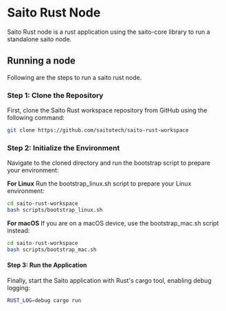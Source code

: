 # Saito Rust Node

Saito Rust node is a rust application using the saito-core library to run a standalone saito node.

## Running a node

Following are the steps to run a saito rust node.

### Step 1: Clone the Repository

First, clone the Saito Rust workspace repository from GitHub using the following command:

```bash
git clone https://github.com/saitotech/saito-rust-workspace 
````

### Step 2: Initialize the Environment

Navigate to the cloned directory and run the bootstrap script to prepare your environment:

**For Linux**
Run the bootstrap_linux.sh script to prepare your Linux environment:

````bash
cd saito-rust-workspace
bash scripts/bootstrap_linux.sh
````

**For macOS**
If you are on a macOS device, use the bootstrap_mac.sh script instead:

````bash
cd saito-rust-workspace
bash scripts/bootstrap_mac.sh
````

#### Step 3: Run the Application

Finally, start the Saito application with Rust's cargo tool, enabling debug logging:

````bash
RUST_LOG=debug cargo run

````
